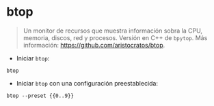 # btop

> Un monitor de recursos que muestra información sobra la CPU, memoria, discos, red y procesos.
> Versión en C++ de `bpytop`.
> Más información: <https://github.com/aristocratos/btop>.

- Iniciar `btop`:

`btop`

- Iniciar `btop` con una configuración preestablecida:

`btop --preset {{0..9}}`
